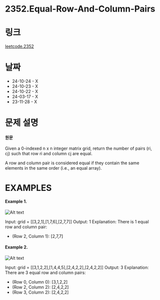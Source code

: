 # 2352.Equal-Row-And-Column-Pairs

# 링크

[leetcode.2352](https://leetcode.com/problems/equal-row-and-column-pairs/description/?envType=study-plan-v2&envId=leetcode-75)

# 날짜

- 24-10-24 - X
- 24-10-23 - X
- 24-10-22 - X
- 24-03-17 - X
- 23-11-28 - X

# 문제 설명

#### 원문

Given a 0-indexed n x n integer matrix grid, return the number of pairs (ri, cj) such that row ri and column cj are equal.

A row and column pair is considered equal if they contain the same elements in the same order (i.e., an equal array).

# EXAMPLES

#### Example 1.

![Alt text](https://assets.leetcode.com/uploads/2022/06/01/ex1.jpg)

Input: grid = [[3,2,1],[1,7,6],[2,7,7]]
Output: 1
Explanation: There is 1 equal row and column pair:

- (Row 2, Column 1): [2,7,7]

#### Example 2.

![Alt text](https://assets.leetcode.com/uploads/2022/06/01/ex2.jpg)

Input: grid = [[3,1,2,2],[1,4,4,5],[2,4,2,2],[2,4,2,2]]
Output: 3
Explanation: There are 3 equal row and column pairs:

- (Row 0, Column 0): [3,1,2,2]
- (Row 2, Column 2): [2,4,2,2]
- (Row 3, Column 2): [2,4,2,2]
